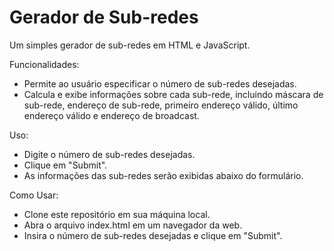 # Gerador de Sub-redes
Um simples gerador de sub-redes em HTML e JavaScript.

Funcionalidades:
- Permite ao usuário especificar o número de sub-redes desejadas.
- Calcula e exibe informações sobre cada sub-rede, incluindo máscara de sub-rede, endereço de sub-rede, primeiro endereço válido, último endereço válido e endereço de broadcast.

Uso:
- Digite o número de sub-redes desejadas.
- Clique em "Submit".
- As informações das sub-redes serão exibidas abaixo do formulário.

Como Usar:
- Clone este repositório em sua máquina local.
- Abra o arquivo index.html em um navegador da web.
- Insira o número de sub-redes desejadas e clique em "Submit".
